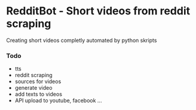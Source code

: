 # RedditBot - Short videos from reddit scraping
Creating short videos completly automated by python skripts

### Todo

* tts
* reddit scraping
* sources for videos
* generate video
* add texts to videos
* API upload to youtube, facebook ... 
